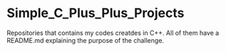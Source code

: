 # Simple_C_Plus_Plus_Projects

Repositories that contains my codes creatdes in C++.
All of them have a README.md explaining the purpose of the challenge.
